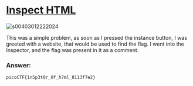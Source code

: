 # <a href="https://play.picoctf.org/practice/challenge/275">Inspect HTML</a>
![s00403012222024](https://a.okmd.dev/md/676712a9a6fb6.png)

This was a simple problem, as soon as I pressed the instance button, I was greeted with a website, that would be used to find the flag. I went into the Inspector, and the flag was present in it as a comment.

### Answer:
```
picoCTF{1n5p3t0r_0f_h7ml_8113f7e2}
```